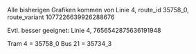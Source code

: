 Alle bisherigen Grafiken kommen von Linie 4, route_id 35758_0, route_variant 1077226639926288676

Evtl. besser geeignet: Linie 4, 7656542875636191948

Tram 4 = 35758_0
Bus 21 = 35734_3